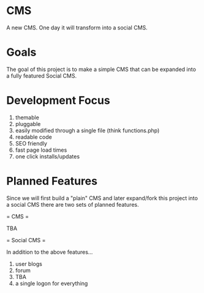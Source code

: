 CMS
===

A new CMS. One day it will transform into a social CMS.

Goals
===

The goal of this project is to make a simple CMS that can be expanded into a fully featured Social CMS.

Development Focus
===

1. themable
2. pluggable
3. easily modified through a single file (think functions.php)
4. readable code
5. SEO friendly
6. fast page load times
7. one click installs/updates

Planned Features
===

Since we will first build a "plain" CMS and later expand/fork this project into a social CMS there are two sets of planned features.

= CMS = 

TBA

= Social CMS =

In addition to the above features...
 
1. user blogs
2. forum
3. TBA
3. a single logon for everything

